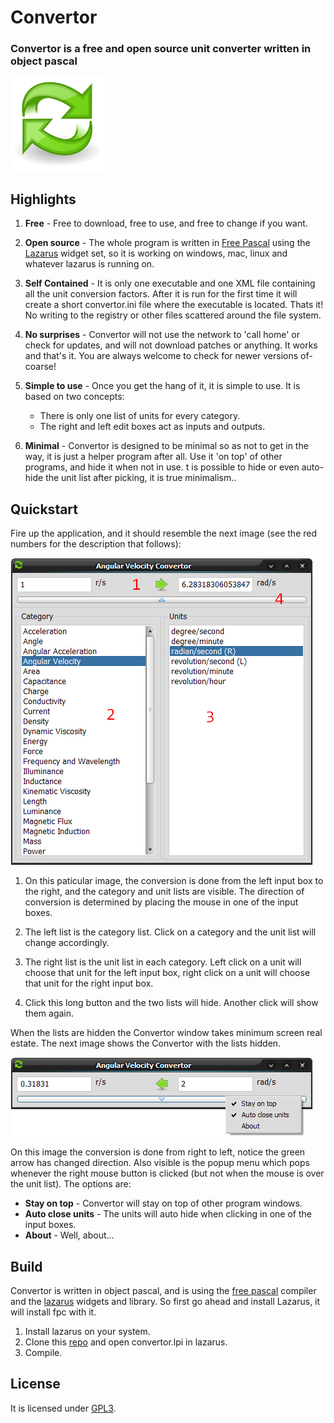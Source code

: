 # Convertor

### Convertor is a free and open source unit converter written in object pascal

![convertor](convertor150.png "convertor")

## Highlights

  1. **Free** - Free to download, free to use, and free to change if you want.
 
  2. **Open source** - The whole program is written in [Free Pascal](http://www.freepascal.org) using the [Lazarus](http://lazarus.freepascal.org) widget set, so it is working on windows, mac, linux and whatever lazarus is running on.

  3. **Self Contained** - It is only one executable and one XML file containing all the unit conversion factors. After it is run for the first time it will create a short convertor.ini file where the executable is located. Thats it! No writing to the registry or other files scattered around the file system.

  4. **No surprises** - Convertor will not use the network to 'call home' or check for updates, and will not download patches or anything. It works and that's it. You are always welcome to check for newer versions of-coarse!

  5. **Simple to use** - Once you get the hang of it, it is simple to use. It is based on two concepts:
      * There is only one list of units for every category.
      * The right and left edit boxes act as inputs and outputs.

  6. **Minimal** - Convertor is designed to be minimal so as not to get in the way, it is just a helper program after all. Use it 'on top' of other programs, and hide it when not in use. t is possible to hide or even auto-hide the unit list after picking, it is true minimalism..

## Quickstart

Fire up the application, and it should resemble the next image (see the red numbers
for the description that follows):

![layout](conv-layout.png "layout")

  1.  On this paticular image, the conversion is done from the left input box to the right, and the category and unit lists are visible. The direction of conversion is determined by placing the mouse in one of the input boxes.

  2.  The left list is the category list. Click on a category and the unit list will change accordingly.

  3.  The right list is the unit list in each category. Left click on a unit will choose that unit for the left input box, right click on a unit will choose that unit for the right input box.

  4.  Click this long button and the two lists will hide. Another click will show them again.

When the lists are hidden the Convertor window takes minimum screen real estate. The next image shows the Convertor with the lists hidden.

![min](conv-min-layout.png "min")

On this image the conversion is done from right to left, notice the green arrow has changed direction. Also visible is the popup menu which pops whenever the
right mouse button is clicked (but not when the mouse is over the unit list). 
The options are:
  *  **Stay on top** - Convertor will stay on top of other program windows.
  *  **Auto close units** - The units will auto hide when clicking in one of the input boxes.
  *  **About** - Well, about...

## Build

Convertor is written in object pascal, and is using the [free pascal](http://www.freepascal.org) compiler and the [lazarus](http://lazarus.freepascal.org) widgets and library. So first go ahead and install Lazarus, it will install fpc with it.

  1. Install lazarus on your system.
  2. Clone this [repo](https://github.com/hdrz/convertor) and open convertor.lpi in lazarus.
  3. Compile.

## License

It is licensed under [GPL3](gpl-3.0.txt).